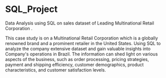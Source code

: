 # SQL_Project
Data Analysis using SQL on sales dataset of Leading Multinational Retail Corporation .

This case study is on a Multinational Retail Corporation which is a globally renowned brand and a prominent retailer in the United States.
Using SQL to analyze the company extensive dataset and gain valuable insights into Company's operations in Brazil. The information can shed light on various aspects of the business, such as order processing, pricing strategies, payment and shipping efficiency, customer demographics, product characteristics, and customer satisfaction levels.
